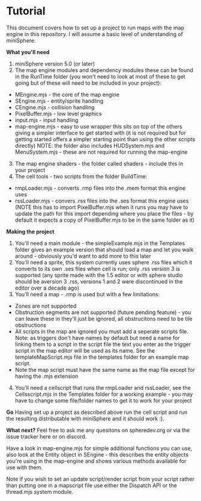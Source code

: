 # Tutorial
This document covers how to set up a project to run maps with the map engine in this repository. I will assume a basic level of understanding of miniSphere.

**What you'll need**
1. miniSphere version 5.0 (or later)
2. The map engine modules and dependency modules these can be found in the RunTime folder (you won't need to look at most of these to get going but of these will need to be included in your project):
- MEngine.mjs - the core of the map engine
- SEngine.mjs - entity/sprite handling
- CEngine.mjs - collision handling
- PixelBuffer.mjs - low level graphics 
- input.mjs - input handling
- map-engine.mjs - easy to use wrapper this sits on top of the others giving a simpler interface to get started with (it is not required but for getting started offers a simpler starting point than using the other scripts directly)
NOTE: the folder also includes HUDSystem.mjs and MenuSystem.mjs - these are not required for running the map-engine
3. The map engine shaders - the folder called shaders - include this in your project
4. The cell tools - two scripts from the folder BuildTime:
- rmpLoader.mjs - converts .rmp files into the .mem format this engine uses
- rssLoader.mjs - convers .rss files into the .ses format this engine uses (NOTE this has to import PixelBuffer.mjs when it runs you may have to update the path for this import depending where you place the files - by default it expects a copy of PixelBuffer.mjs to be in the same folder as it)

**Making the project**
1. You'll need a main module - the simpleExample.mjs in the Templates folder gives an example version that should load a map and let you walk around - obviously you'd want to add more to this later
2. You'll need a sprite, this system currently uses sphere .rss files which it converts to its own .ses files when cell is run; only .rss version 3 is supported (any sprite made with the 1.5 editor or with sphere studio should be aversion 3 .rss, versions 1 and 2 were discontinued in the editor over a decade ago)
3. You'll need a map - .rmp is used but with a few limitations:
- Zones are not supported
- Obstruction segments are not supported (future pending feature) - you can leave these in they'll just be ignored, all obstrucitons need to be tile obstructions
- All scripts in the map are ignored you must add a seperate scripts file. Note: as triggers don't have names by default but need a name for linking them to a script in the script file the text you enter as the trigger script in the map editor will be used as its name. See the templateMapScript.mjs file in the templates folder for an example map script.
- Note the map script must have the same name as the map file except for having the .mjs extension
4. You'll need a cellscript that runs the rmpLoader and rssLoader, see the Cellsscript.mjs in the Templates folder for a working example - you may have to change some file/folder names to get it to work for your project

**Go**
Having set up a project as described above run the cell script and run the resulting distributable with miniSphere and it should work :).

**What next?**
Feel free to ask me any quesitons on spheredev.org or via the issue tracker here or on discord.

Have a look in map-engine.mjs for simple additional functions you can use, also look at the Entity object in SEngine - this describes the entity objects you're using in the map-engine and shows various methods available for use with them.

Note if you wish to set an update script/render script from your script rather than putting one in a mapscript file use either the Dispatch API or the thread.mjs system module.